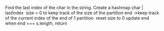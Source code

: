 Find the last index of the char in the string.
Create a hashmap
char | lastIndex
​
size = 0 to keep track of the size of the partition
end ->keep track of the current index of the end of 1 partition
​
reset size to 0
update end
when end === s.length, return